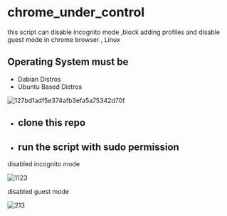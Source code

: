 # chrome_under_control
this script can disable incognito mode ,block adding profiles and disable guest mode in chrome browser , Linux 
## Operating System must be
  - Dabian Distros
  - Ubuntu Based Distros

    
![127bd1adf5e374afb3efa5a75342d70f](https://github.com/krishanthan4/chrome_under_control/assets/122454062/ab9484a8-02d2-4f48-98f5-e44c46dd62a0)


- ## clone this repo 
- ## run the script with sudo permission

disabled incognito mode

  ![1123](https://github.com/krishanthan4/chrome_under_control/assets/122454062/88ac2baf-980f-400b-9edc-389847560efb)
  
disabled guest mode

![213](https://github.com/krishanthan4/chrome_under_control/assets/122454062/056fe6c0-b501-4585-ad70-37a8fdc470a3)
